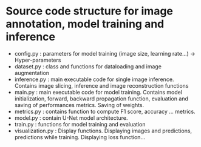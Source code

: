 # Source code structure for image annotation, model training and inference


- config.py : parameters for model training (image size, learning rate...)
  -> Hyper-parameters 
- dataset.py : class and functions for dataloading and image augmentation
- inference.py : main executable code for single image inference. Contains image slicing, inference and image reconstruction functions
- main.py : main executable code for model training. Contains model initialization, forward, backward propagation function, evaluation and saving of performances metrics. Saving of weights.
- metrics.py : contains function to compute F1 score, accuracy ... metrics.
- model.py : contain U-Net model architecture.
- train.py : functions for model training and evaluation
- visualization.py : Display functions. Displaying images and predictions, predictions while training. Displaying loss function...
